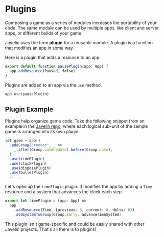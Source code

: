 # Plugins

Composing a game as a series of modules increases the portability of your code. The same module can be used by multiple apps, like client and server apps, or different builds of your game.

Javelin uses the term **plugin** for a reusable module. A plugin is a function that modifies an app in some way.

Here is a plugin that adds a resource to an app:

```ts
export default function pausePlugin(app: App) {
  app.addResource(Paused, false)
}
```

Plugins are added to an app via the `use` method.

```ts
app.use(pausePlugin)
```

## Plugin Example

Plugins help organize game code. Take the following snippet from an example in the [Javelin repo](https://github.com/3mcd/javelin/blob/main/examples/survive/src/index.ts#25), where each logical sub-unit of the sample game is arranged into its own plugin:

```ts
let game = app()
  .addGroup("render", _ =>
    _.after(Group.LateUpdate).before(Group.Late),
  )
  .use(timePlugin)
  .use(clockPlugin)
  .use(disposePlugin)
  .use(bulletPlugin)
  // ...
```

Let's open up the `timePlugin` plugin. It modifies the app by adding a `Time` resource and a system that advances the clock each step.

```ts
export let timePlugin = (app: App) =>
  app
    .addResource(Time, {previous: 0, current: 0, delta: 0})
    .addSystemToGroup(Group.Early, advanceTimeSystem)
```

This plugin isn't game-specific and could be easily shared with other Javelin projects. That's all there is to plugins!

